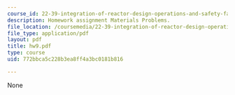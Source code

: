 ```yaml
---
course_id: 22-39-integration-of-reactor-design-operations-and-safety-fall-2006
description: Homework assignment Materials Problems.
file_location: /coursemedia/22-39-integration-of-reactor-design-operations-and-safety-fall-2006/772bbca5c228b3ea8ff4a3bc0181b816_hw9.pdf
file_type: application/pdf
layout: pdf
title: hw9.pdf
type: course
uid: 772bbca5c228b3ea8ff4a3bc0181b816

---
```

None